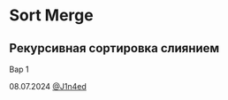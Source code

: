 # Sort Merge
## Рекурсивная сортировка слиянием

Вар 1

08.07.2024
[@J1n4ed](https://github.com/J1n4ed)
